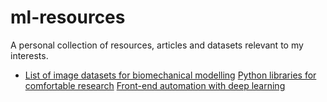# ml-resources
A personal collection of resources, articles and datasets relevant to my interests.

- [List of image datasets for biomechanical modelling](https://github.com/ssttv/ml-resources/blob/master/bio-image-datasets.md/)
[Python libraries for comfortable research](https://datahub.packtpub.com/deep-learning/15-useful-python-libraries-to-make-your-data-science-tasks-easier/)
[Front-end automation with deep learning](https://blog.insightdatascience.com/automated-front-end-development-using-deep-learning-3169dd086e82)
